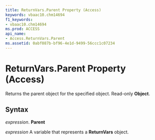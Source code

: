 ```yaml
---
title: ReturnVars.Parent Property (Access)
keywords: vbaac10.chm14694
f1_keywords:
- vbaac10.chm14694
ms.prod: ACCESS
api_name:
- Access.ReturnVars.Parent
ms.assetid: 0abf087b-bf96-4e1d-9499-56ccc1c07234
---
```



# ReturnVars.Parent Property (Access)

Returns the parent object for the specified object. Read-only  **Object**.


## Syntax

 _expression_. **Parent**

 _expression_ A variable that represents a **ReturnVars** object.


